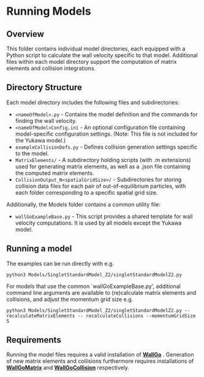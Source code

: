 # Running Models 

## Overview

This folder contains individual model directories, each equipped with a Python script to calculate the wall velocity specific to that model. Additional files within each model directory support the computation of matrix elements and collision integrations.

## Directory Structure

Each model directory includes the following files and subdirectories:
- `<nameOfModel>.py` - Contains the model definition and the commands for finding the wall velocity.
- `<nameOfModel>Config.ini` - An optional configuration file containing model-specific configuration settings. (Note: This file is not included for the Yukawa model.)
- `exampleCollisionDefs.py` - Defines collision generation settings specific to the model.
- `MatrixElements/` - A subdirectory holding scripts (with .m extensions) used for generating matrix elements, as well as a .json file containing the computed matrix elements.
- `CollisionOutput_N<spatialGridSize>/` - Subdirectories for storing collision data files for each pair of out-of-equilibrium particles, with each folder corresponding to a specific spatial grid size. 

Additionally, the Models folder contains a common utility file:

- `wallGoExampleBase.py` - This script provides a shared template for wall velocity computations. It is used by all models except the Yukawa model.

## Running a model

The examples can be run directly with e.g.

    python3 Models/SingletStandardModel_Z2/singletStandardModelZ2.py
    
For models that use the common `wallGoExampleBase.py', additional command line arguments are available to (re)calculate matrix elements and collisions, and adjust the momentum grid size e.g.

    python3 Models/SingletStandardModel_Z2/singletStandardModelZ2.py --recalculateMatrixElements -- recalculateCollisions --momentumGridSize 5

## Requirements

Running the model files requires a valid installation of [**WallGo**](https://github.com/Wall-Go/WallGo) . Generation of new matrix elements and collisions furthermore requires installations of [**WallGoMatrix**](https://github.com/Wall-Go/WallGoMatrix) and  [**WallGoCollision**](https://github.com/Wall-Go/WallGoCollision) respectively.
